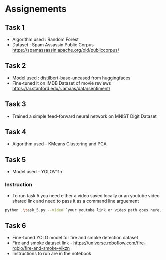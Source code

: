 # Assignements

## Task 1

- Algorithm used : Random Forest
- Dataset : Spam Assassin Public Corpus https://spamassassin.apache.org/old/publiccorpus/

## Task 2

- Model used : distilbert-base-uncased from huggingfaces
- Fine-tuned it on IMDB Dataset of movie reviews https://ai.stanford.edu/~amaas/data/sentiment/

## Task 3

- Trained a simple feed-forward neural network on MNIST Digit Dataset

## Task 4

- Algorithm used - KMeans Clustering and PCA

## Task 5

- Model used - YOLOV11n

### Instruction 

- To run task 5 you need either a video saved locally or an youtube video shared link and need to pass it as a command line arguement

```bash
python .\task_5.py --video `your youtube link or video path goes here...`
```

## Task 6

- Fine-tuned YOLO model for fire and smoke detection dataset
- Fire and smoke dataset link - https://universe.roboflow.com/fire-rqbio/fire-and-smoke-yikzn
- Instructions to run are in the notebook

